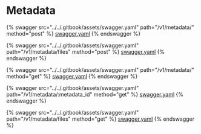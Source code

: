 # Metadata

{% swagger src="../../.gitbook/assets/swagger.yaml" path="/v1/metadata/" method="post" %}
[swagger.yaml](../../.gitbook/assets/swagger.yaml)
{% endswagger %}

{% swagger src="../../.gitbook/assets/swagger.yaml" path="/v1/metadata/files" method="post" %}
[swagger.yaml](../../.gitbook/assets/swagger.yaml)
{% endswagger %}

{% swagger src="../../.gitbook/assets/swagger.yaml" path="/v1/metadata/" method="get" %}
[swagger.yaml](../../.gitbook/assets/swagger.yaml)
{% endswagger %}

{% swagger src="../../.gitbook/assets/swagger.yaml" path="/v1/metadata/:metadata_id" method="get" %}
[swagger.yaml](../../.gitbook/assets/swagger.yaml)
{% endswagger %}

{% swagger src="../../.gitbook/assets/swagger.yaml" path="/v1/metadata/files" method="get" %}
[swagger.yaml](../../.gitbook/assets/swagger.yaml)
{% endswagger %}
